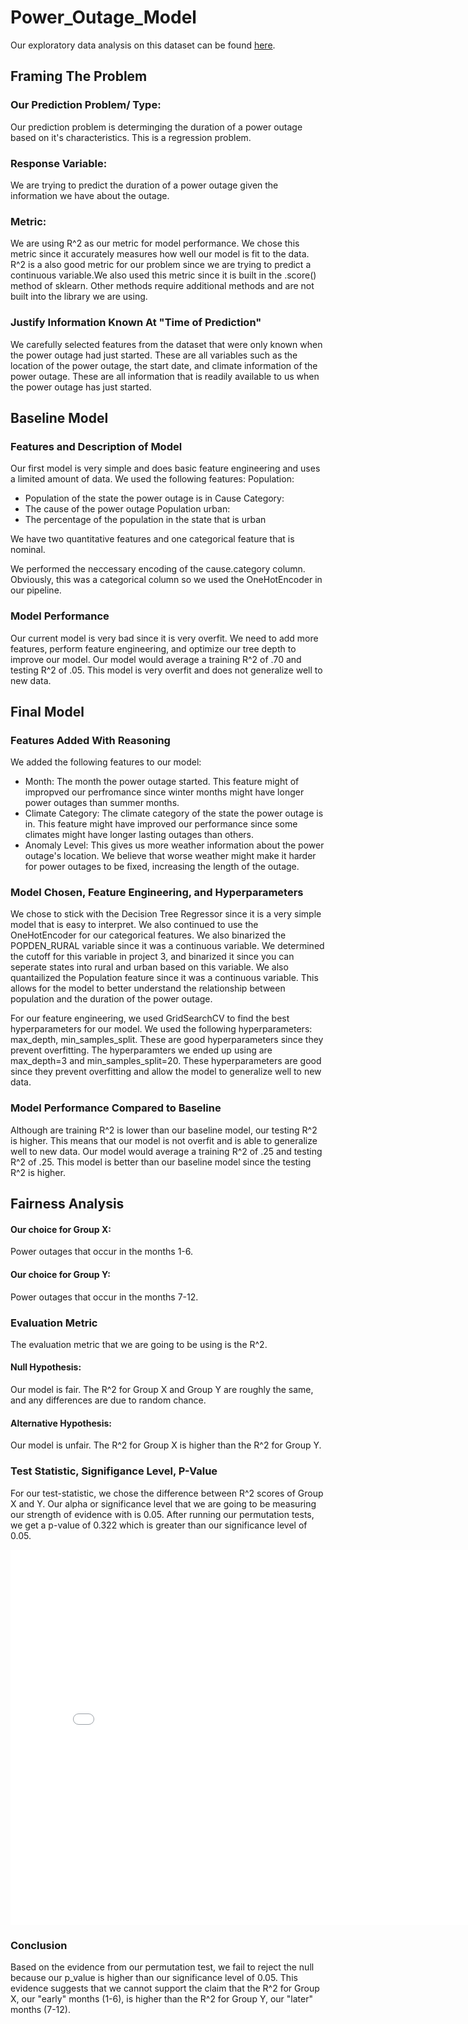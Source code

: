 # Power_Outage_Model

Our exploratory data analysis on this dataset can be found [here](https://schmitzandrew.github.io/Power_Outage_Analysis/).

## Framing The Problem

### Our Prediction Problem/ Type:

Our prediction problem is determinging the duration of a power outage based on it's characteristics. This is a regression problem.

### Response Variable:
We are trying to predict the duration of a power outage given the information we have about the outage. 

### Metric:
We are using R^2 as our metric for model performance. We chose this metric since it accurately measures how well our model is fit to the data. R^2 is a also good metric for our problem since we are trying to predict a continuous variable.We also used this metric since it is built in the .score() method of sklearn. Other methods require additional methods and are not built into the library we are using. 

### Justify Information Known At "Time of Prediction"
We carefully selected features from the dataset that were only known when the power outage had just started. These are all variables such as the location of the power outage, the start date, and climate information of the power outage. These are all information that is readily available to us when the power outage has just started.


## Baseline Model

### Features and Description of Model
Our first model is very simple and does basic feature engineering and uses a limited amount of data. We used the following features:
Population:
- Population of the state the power outage is in
Cause Category: 
- The cause of the power outage
Population urban:
- The percentage of the population in the state that is urban

We have two quantitative features and one categorical feature that is nominal. 

We performed the neccessary encoding of the cause.category column. Obviously, this was a categorical column so we used the OneHotEncoder in our pipeline. 


### Model Performance

Our current model is very bad since it is very overfit. We need to add more features, perform feature engineering, and optimize our tree depth to improve our model. Our model would average a training R^2 of .70 and testing R^2 of .05. This model is very overfit and does not generalize well to new data.

## Final Model

### Features Added With Reasoning
We added the following features to our model:
- Month: The month the power outage started. This feature might of impropved our perfromance since winter months might have longer power outages than summer months. 
- Climate Category: The climate category of the state the power outage is in. This feature might have improved our performance since some climates might have longer lasting outages than others.
- Anomaly Level: This gives us more weather information about the power outage's location. We believe that worse weather might make it harder for power outages to be fixed, increasing the length of the outage.

### Model Chosen, Feature Engineering, and Hyperparameters
We chose to stick with the Decision Tree Regressor since it is a very simple model that is easy to interpret. We also continued to use the OneHotEncoder for our categorical features.
We also binarized the POPDEN_RURAL variable since it was a continuous variable. We determined the cutoff for this variable in project 3, and binarized it since you can seperate states into rural and urban based on this variable.
We also quantailized the Population feature since it was a continuous variable. This allows for the model to better understand the relationship between population and the duration of the power outage.

For our feature engineering, we used GridSearchCV to find the best hyperparameters for our model. We used the following hyperparameters: max_depth, min_samples_split. These are good hyperparameters since they prevent overfitting. The hyperparamters we ended up using are max_depth=3 and min_samples_split=20. These hyperparameters are good since they prevent overfitting and allow the model to generalize well to new data.

### Model Performance Compared to Baseline

Although are training R^2 is lower than our baseline model, our testing R^2 is higher. This means that our model is not overfit and is able to generalize well to new data. Our model would average a training R^2 of .25 and testing R^2 of .25. This model is better than our baseline model since the testing R^2 is higher.

## Fairness Analysis

#### Our choice for Group X:
Power outages that occur in the months 1-6.

#### Our choice for Group Y:
Power outages that occur in the months 7-12.

### Evaluation Metric

The evaluation metric that we are going to be using is the R^2.

#### Null Hypothesis:
Our model is fair. The R^2 for Group X and Group Y are roughly the same, and any differences are due to random chance.

#### Alternative Hypothesis:
Our model is unfair. The R^2 for Group X is higher than the R^2 for Group Y.

### Test Statistic, Signifigance Level, P-Value

For our test-statistic, we chose the difference between R^2 scores of Group X and Y.
Our alpha or significance level that we are going to be measuring our strength of evidence with is 0.05.
After running our permutation tests, we get a p-value of 0.322 which is greater than our significance level of 0.05.

<iframe src='assets/perm_test.html' width = 800 height = 600 frameBorder=0></iframe>

### Conclusion
Based on the evidence from our permutation test, we fail to reject the null because our p_value is higher than our significance level of 0.05. 
This evidence suggests that we cannot support the claim that the R^2 for Group X, our "early" months (1-6), 
is higher than the R^2 for Group Y, our "later" months (7-12).
